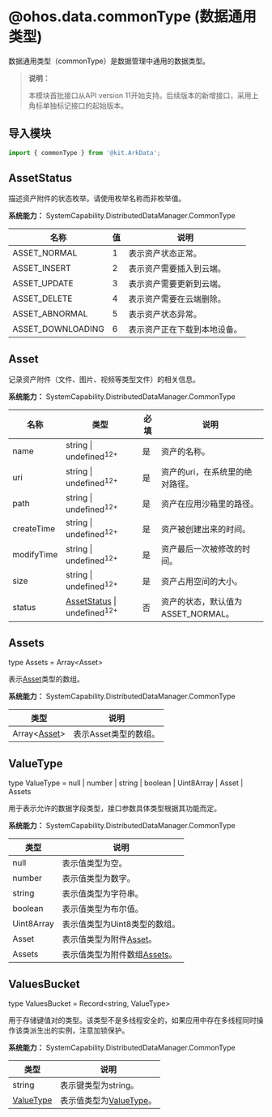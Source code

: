 # @ohos.data.commonType (数据通用类型)

数据通用类型（commonType）是数据管理中通用的数据类型。

> **说明：**
>
> 本模块首批接口从API version 11开始支持。后续版本的新增接口，采用上角标单独标记接口的起始版本。

## 导入模块

```ts
import { commonType } from '@kit.ArkData';
```

## AssetStatus

描述资产附件的状态枚举。请使用枚举名称而非枚举值。

**系统能力：** SystemCapability.DistributedDataManager.CommonType

| 名称              | 值  | 说明                         |
| ----------------- | --- | ---------------------------- |
| ASSET_NORMAL      | 1   | 表示资产状态正常。           |
| ASSET_INSERT      | 2   | 表示资产需要插入到云端。     |
| ASSET_UPDATE      | 3   | 表示资产需要更新到云端。     |
| ASSET_DELETE      | 4   | 表示资产需要在云端删除。     |
| ASSET_ABNORMAL    | 5   | 表示资产状态异常。           |
| ASSET_DOWNLOADING | 6   | 表示资产正在下载到本地设备。 |

## Asset

记录资产附件（文件、图片、视频等类型文件）的相关信息。

**系统能力：** SystemCapability.DistributedDataManager.CommonType

| 名称       | 类型                                                   | 必填 | 说明                               |
| ---------- | ------------------------------------------------------ | ---- | ---------------------------------- |
| name       | string \| undefined<sup>12+</sup>                      | 是   | 资产的名称。                       |
| uri        | string \| undefined<sup>12+</sup>                      | 是   | 资产的uri，在系统里的绝对路径。    |
| path       | string \| undefined<sup>12+</sup>                      | 是   | 资产在应用沙箱里的路径。           |
| createTime | string \| undefined<sup>12+</sup>                      | 是   | 资产被创建出来的时间。             |
| modifyTime | string \| undefined<sup>12+</sup>                      | 是   | 资产最后一次被修改的时间。         |
| size       | string \| undefined<sup>12+</sup>                      | 是   | 资产占用空间的大小。               |
| status     | [AssetStatus](#assetstatus) \| undefined<sup>12+</sup> | 否   | 资产的状态，默认值为ASSET_NORMAL。 |

## Assets

type Assets = Array\<Asset>

表示[Asset](#asset)类型的数组。

**系统能力：** SystemCapability.DistributedDataManager.CommonType

| 类型                         | 说明                  |
| ---------------------------- | --------------------- |
| Array&lt;[Asset](#asset)&gt; | 表示Asset类型的数组。 |

## ValueType

type ValueType = null | number | string | boolean | Uint8Array | Asset | Assets

用于表示允许的数据字段类型，接口参数具体类型根据其功能而定。

**系统能力：** SystemCapability.DistributedDataManager.CommonType

| 类型       | 说明                                    |
| ---------- | --------------------------------------- |
| null       | 表示值类型为空。                        |
| number     | 表示值类型为数字。                      |
| string     | 表示值类型为字符串。                    |
| boolean    | 表示值类型为布尔值。                    |
| Uint8Array | 表示值类型为Uint8类型的数组。           |
| Asset      | 表示值类型为附件[Asset](#asset)。       |
| Assets     | 表示值类型为附件数组[Assets](#assets)。 |

## ValuesBucket

type ValuesBucket = Record<string, ValueType>

用于存储键值对的类型。该类型不是多线程安全的，如果应用中存在多线程同时操作该类派生出的实例，注意加锁保护。

**系统能力：** SystemCapability.DistributedDataManager.CommonType

| 类型 | 说明                  |
| ------ | ----------------------- |
| string | 表示键类型为string。 |
| [ValueType](#valuetype)| 表示值类型为[ValueType](#valuetype)。 |
